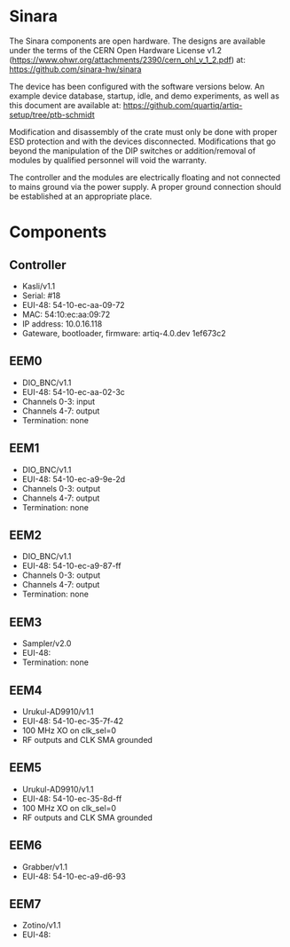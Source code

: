 # Sinara

The Sinara components are open hardware. The designs are available under the
terms of the CERN Open Hardware License v1.2
(https://www.ohwr.org/attachments/2390/cern_ohl_v_1_2.pdf) at:
https://github.com/sinara-hw/sinara

The device has been configured with the software versions below.
An example device database, startup, idle, and demo experiments, as well
as this document are available at:
https://github.com/quartiq/artiq-setup/tree/ptb-schmidt

Modification and disassembly of the crate must only be done with proper ESD
protection and with the devices disconnected. Modifications that go beyond the
manipulation of the DIP switches or addition/removal of modules by qualified
personnel will void the warranty.

The controller and the modules are electrically floating and not connected
to mains ground via the power supply. A proper ground connection should be
established at an appropriate place.

# Components

## Controller

* Kasli/v1.1
* Serial: #18
* EUI-48: 54-10-ec-aa-09-72
* MAC: 54:10:ec:aa:09:72
* IP address: 10.0.16.118
* Gateware, bootloader, firmware: artiq-4.0.dev 1ef673c2

## EEM0

* DIO_BNC/v1.1
* EUI-48: 54-10-ec-aa-02-3c
* Channels 0-3: input
* Channels 4-7: output
* Termination: none

## EEM1

* DIO_BNC/v1.1
* EUI-48: 54-10-ec-a9-9e-2d
* Channels 0-3: output
* Channels 4-7: output
* Termination: none

## EEM2

* DIO_BNC/v1.1
* EUI-48: 54-10-ec-a9-87-ff
* Channels 0-3: output
* Channels 4-7: output
* Termination: none

## EEM3

* Sampler/v2.0
* EUI-48:
* Termination: none

## EEM4

* Urukul-AD9910/v1.1
* EUI-48: 54-10-ec-35-7f-42
* 100 MHz XO on clk_sel=0
* RF outputs and CLK SMA grounded

## EEM5

* Urukul-AD9910/v1.1
* EUI-48: 54-10-ec-35-8d-ff
* 100 MHz XO on clk_sel=0
* RF outputs and CLK SMA grounded

## EEM6

* Grabber/v1.1
* EUI-48: 54-10-ec-a9-d6-93

## EEM7

* Zotino/v1.1
* EUI-48:
